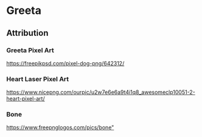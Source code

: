 # Greeta


## Attribution

### Greeta Pixel Art 

<https://freepikpsd.com/pixel-dog-png/642312/>

### Heart Laser Pixel Art

<https://www.nicepng.com/ourpic/u2w7e6e6a9t4i1q8_awesomeclp10051-2-heart-pixel-art/>

### Bone

<https://www.freepnglogos.com/pics/bone">